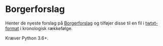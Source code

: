 # Borgerforslag

Henter de nyeste forslag på [Borgerforslag](https://www.borgerforslag.dk/) og tilføjer disse til en fil i [twtxt-format](https://github.com/buckket/twtxt) i kronologisk rækkefølge.

Kræver Python 3.6+.
